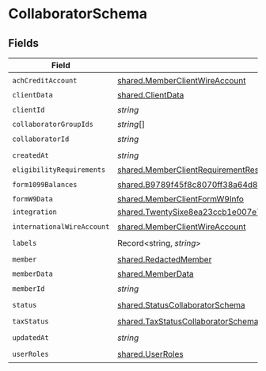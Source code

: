 # CollaboratorSchema


## Fields

| Field                                                                                                                                                                            | Type                                                                                                                                                                             | Required                                                                                                                                                                         | Description                                                                                                                                                                      |
| -------------------------------------------------------------------------------------------------------------------------------------------------------------------------------- | -------------------------------------------------------------------------------------------------------------------------------------------------------------------------------- | -------------------------------------------------------------------------------------------------------------------------------------------------------------------------------- | -------------------------------------------------------------------------------------------------------------------------------------------------------------------------------- |
| `achCreditAccount`                                                                                                                                                               | [shared.MemberClientWireAccount](../../models/shared/memberclientwireaccount.md)                                                                                                 | :heavy_check_mark:                                                                                                                                                               | N/A                                                                                                                                                                              |
| `clientData`                                                                                                                                                                     | [shared.ClientData](../../models/shared/clientdata.md)                                                                                                                           | :heavy_minus_sign:                                                                                                                                                               | N/A                                                                                                                                                                              |
| `clientId`                                                                                                                                                                       | *string*                                                                                                                                                                         | :heavy_check_mark:                                                                                                                                                               | N/A                                                                                                                                                                              |
| `collaboratorGroupIds`                                                                                                                                                           | *string*[]                                                                                                                                                                       | :heavy_minus_sign:                                                                                                                                                               | N/A                                                                                                                                                                              |
| `collaboratorId`                                                                                                                                                                 | *string*                                                                                                                                                                         | :heavy_check_mark:                                                                                                                                                               | N/A                                                                                                                                                                              |
| `createdAt`                                                                                                                                                                      | *string*                                                                                                                                                                         | :heavy_check_mark:                                                                                                                                                               | N/A                                                                                                                                                                              |
| `eligibilityRequirements`                                                                                                                                                        | [shared.MemberClientRequirementResponse](../../models/shared/memberclientrequirementresponse.md)[]                                                                               | :heavy_minus_sign:                                                                                                                                                               | N/A                                                                                                                                                                              |
| `form1099Balances`                                                                                                                                                               | [shared.B9789f45f8c8070ff38a64d80c2e4a8732ddaf329e46546474400d26f84c0f1c](../../models/shared/b9789f45f8c8070ff38a64d80c2e4a8732ddaf329e46546474400d26f84c0f1c.md)               | :heavy_check_mark:                                                                                                                                                               | N/A                                                                                                                                                                              |
| `formW9Data`                                                                                                                                                                     | [shared.MemberClientFormW9Info](../../models/shared/memberclientformw9info.md)                                                                                                   | :heavy_minus_sign:                                                                                                                                                               | N/A                                                                                                                                                                              |
| `integration`                                                                                                                                                                    | [shared.TwentySixe8ea23ccb1e007e7d6560175c7e75c768dac34727b7fe1d834ca24b8221ef4](../../models/shared/twentysixe8ea23ccb1e007e7d6560175c7e75c768dac34727b7fe1d834ca24b8221ef4.md) | :heavy_minus_sign:                                                                                                                                                               | N/A                                                                                                                                                                              |
| `internationalWireAccount`                                                                                                                                                       | [shared.MemberClientWireAccount](../../models/shared/memberclientwireaccount.md)                                                                                                 | :heavy_check_mark:                                                                                                                                                               | N/A                                                                                                                                                                              |
| `labels`                                                                                                                                                                         | Record<string, *string*>                                                                                                                                                         | :heavy_check_mark:                                                                                                                                                               | N/A                                                                                                                                                                              |
| `member`                                                                                                                                                                         | [shared.RedactedMember](../../models/shared/redactedmember.md)                                                                                                                   | :heavy_check_mark:                                                                                                                                                               | N/A                                                                                                                                                                              |
| `memberData`                                                                                                                                                                     | [shared.MemberData](../../models/shared/memberdata.md)                                                                                                                           | :heavy_minus_sign:                                                                                                                                                               | N/A                                                                                                                                                                              |
| `memberId`                                                                                                                                                                       | *string*                                                                                                                                                                         | :heavy_check_mark:                                                                                                                                                               | N/A                                                                                                                                                                              |
| `status`                                                                                                                                                                         | [shared.StatusCollaboratorSchema](../../models/shared/statuscollaboratorschema.md)                                                                                               | :heavy_check_mark:                                                                                                                                                               | N/A                                                                                                                                                                              |
| `taxStatus`                                                                                                                                                                      | [shared.TaxStatusCollaboratorSchema](../../models/shared/taxstatuscollaboratorschema.md)                                                                                         | :heavy_check_mark:                                                                                                                                                               | N/A                                                                                                                                                                              |
| `updatedAt`                                                                                                                                                                      | *string*                                                                                                                                                                         | :heavy_check_mark:                                                                                                                                                               | N/A                                                                                                                                                                              |
| `userRoles`                                                                                                                                                                      | [shared.UserRoles](../../models/shared/userroles.md)                                                                                                                             | :heavy_check_mark:                                                                                                                                                               | N/A                                                                                                                                                                              |